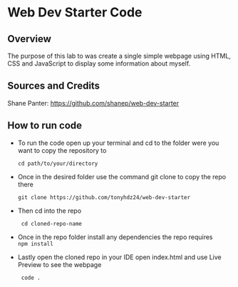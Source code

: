 # Web Dev Starter Code

## Overview
The purpose of this lab to was create a single simple webpage using HTML, CSS and JavaScript to display some information about myself.

## Sources and Credits
Shane Panter: https://github.com/shanep/web-dev-starter

## How to run code
* To run the code open up your terminal and cd to the folder were you want to copy the repository to 

    ``` cd path/to/your/directory ```
* Once in the desired folder use the command git clone to copy the repo there 

    ```git clone https://github.com/tonyhdz24/web-dev-starter```
* Then cd into the repo

    ``` cd cloned-repo-name```

* Once in the repo folder install any dependencies the repo requires  
    ```npm install```

* Lastly open the cloned repo in your IDE open index.html and use Live Preview to see the webpage

    ``` code .```
